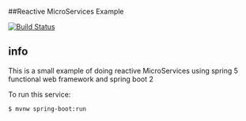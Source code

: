 ##Reactive MicroServices Example

[![Build Status](https://travis-ci.org/cecile/reactive-ms-example.svg?branch=master)](https://travis-ci.org/cecile/reactive-ms-example)

## info
This is a small example of doing reactive MicroServices using spring 5 functional web framework and spring boot 2

To run this service:

```shell
$ mvnw spring-boot:run
```
